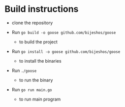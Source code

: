 # Build instructions

- clone the repository

- Run `go build -o goose github.com/bijeshos/goose`
    - to build the project

- Run `go install -o goose github.com/bijeshos/goose`
    - to install the binaries

- Run `./goose`
    - to run the binary

- Run `go run main.go`
    - to run main program    